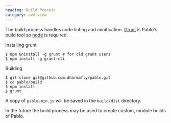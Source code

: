 ```yaml
--- 
heading: Build Process
category: overview
---
```



The build process handles code linting and minification. [Grunt](http://gruntjs.com) is Pablo's build tool so [node](http://nodejs.org) is required.

Installing grunt

    $ npm uninstall -g grunt # for old grunt users
    $ npm install -g grunt-cli

Building

    $ git clone git@github.com:dharmafly/pablo.git
    $ cd pablo/build
    $ npm install
    $ grunt

A copy of `pablo.min.js` will be saved in the `build/dist` directory.

In the future the build process may be used to create custom, module builds of Pablo.
